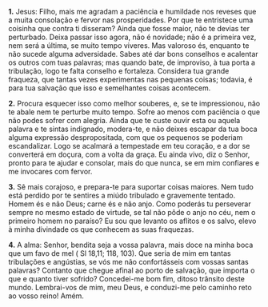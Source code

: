 **1.** Jesus: Filho, mais me agradam a paciência e humildade nos reveses que a muita consolação e fervor nas prosperidades. Por que te entristece uma coisinha que contra ti disseram? Ainda que fosse maior, não te devias ter perturbado. Deixa passar isso agora, não é novidade; não é a primeira vez, nem será a última, se muito tempo viveres. Mas valoroso és, enquanto te não sucede alguma adversidade. Sabes até dar bons conselhos e acalentar os outros com tuas palavras; mas quando bate, de improviso, à tua porta a tribulação, logo te falta conselho e fortaleza. Considera tua grande fraqueza, que tantas vezes experimentas nas pequenas coisas; todavia, é para tua salvação que isso e semelhantes coisas acontecem.

**2.** Procura esquecer isso como melhor souberes, e, se te impressionou, não te abale nem te perturbe muito tempo. Sofre ao menos com paciência o que não podes sofrer com alegria. Ainda que te custe ouvir esta ou aquela palavra e te sintas indignado, modera-te, e não deixes escapar da tua boca alguma expressão despropositada, com que os pequenos se poderiam escandalizar. Logo se acalmará a tempestade em teu coração, e a dor se converterá em doçura, com a volta da graça. Eu ainda vivo, diz o Senhor, pronto para te ajudar e consolar, mais do que nunca, se em mim confiares e me invocares com fervor.

**3.** Sê mais corajoso, e prepara-te para suportar coisas maiores. Nem tudo está perdido por te sentires a miúdo tribulado e gravemente tentado. Homem és e não Deus; carne és e não anjo. Como poderás tu perseverar sempre no mesmo estado de virtude, se tal não pôde o anjo no céu, nem o primeiro homem no paraíso? Eu sou que levanto os aflitos e os salvo, elevo à minha divindade os que conhecem as suas fraquezas.

**4.** A alma: Senhor, bendita seja a vossa palavra, mais doce na minha boca que um favo de mel ( Sl 18,11; 118, 103). Que seria de mim em tantas tribulações e angústias, se vós me não confortásseis com vossas santas palavras? Contanto que chegue afinal ao porto de salvação, que importa o que e quanto tiver sofrido? Concedei-me bom fim, ditoso trânsito deste mundo. Lembrai-vos de mim, meu Deus, e conduzi-me pelo caminho reto ao vosso reino! Amém.

